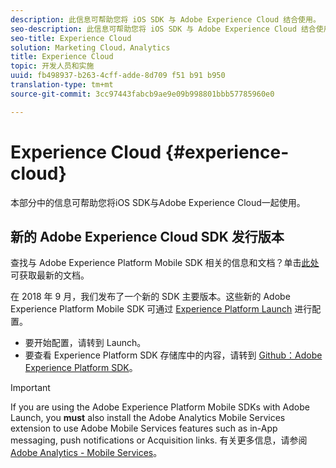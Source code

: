 ```yaml
---
description: 此信息可帮助您将 iOS SDK 与 Adobe Experience Cloud 结合使用。
seo-description: 此信息可帮助您将 iOS SDK 与 Adobe Experience Cloud 结合使用。
seo-title: Experience Cloud
solution: Marketing Cloud，Analytics
title: Experience Cloud
topic: 开发人员和实施
uuid: fb498937-b263-4cff-adde-8d709 f51 b91 b950
translation-type: tm+mt
source-git-commit: 3cc97443fabcb9ae9e09b998801bbb57785960e0

---
```



# Experience Cloud {#experience-cloud}

本部分中的信息可帮助您将iOS SDK与Adobe Experience Cloud一起使用。

## 新的 Adobe Experience Cloud SDK 发行版本

查找与 Adobe Experience Platform Mobile SDK 相关的信息和文档？单击[此处](https://aep-sdks.gitbook.io/docs/)可获取最新的文档。

在 2018 年 9 月，我们发布了一个新的 SDK 主要版本。这些新的 Adobe Experience Platform Mobile SDK 可通过 [Experience Platform Launch](https://www.adobe.com/experience-platform/launch.html) 进行配置。

* 要开始配置，请转到 Launch。
* 要查看 Experience Platform SDK 存储库中的内容，请转到 [Github：Adobe Experience Platform SDK](https://github.com/Adobe-Marketing-Cloud/acp-sdks)。

>[!IMPORTANT]
>
> If you are using the Adobe Experience Platform Mobile SDKs with Adobe Launch, you **must** also install the Adobe Analytics Mobile Services extension to use Adobe Mobile Services features such as in-App messaging, push notifications or Acquisition links. 有关更多信息，请参阅 [Adobe Analytics - Mobile Services](https://aep-sdks.gitbook.io/docs/using-mobile-extensions/adobe-analytics-mobile-services)。